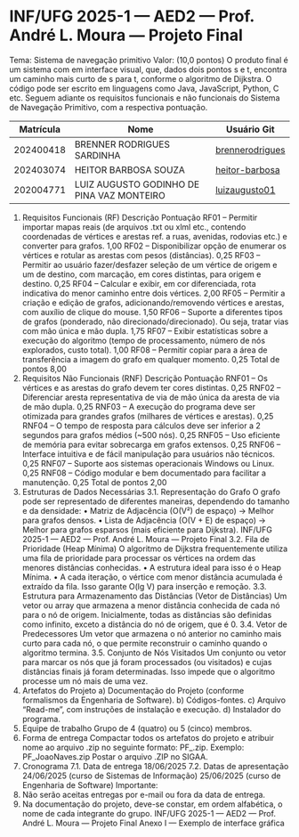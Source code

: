 # INF/UFG 2025-1 — AED2 — Prof. André L. Moura — Projeto Final
Tema: Sistema de navegação primitivo
Valor: (10,0 pontos)
O produto final é um sistema com em interface visual, que, dados dois pontos s e t, encontra um caminho mais curto de s para t, conforme o algoritmo de Dijkstra. O código pode ser escrito em linguagens como Java, JavaScript, Python, C etc.
Seguem adiante os requisitos funcionais e não funcionais do Sistema de Navegação Primitivo, com a respectiva pontuação.

|Matrícula|Nome|Usuário Git|
|---|---|---|
|202400418|BRENNER RODRIGUES SARDINHA|[brennerodrigues](https://github.com/brennerodrigues)|
|202403074|HEITOR BARBOSA SOUZA|[heitor-barbosa](https://github.com/heitor-barbosa)|
|202004771|LUIZ AUGUSTO GODINHO DE PINA VAZ MONTEIRO|[luizaugusto01](https://github.com/luizaugusto01)|

1. Requisitos Funcionais (RF)
Descrição
Pontuação
RF01 – Permitir importar mapas reais (de arquivos .txt ou xlml etc., contendo coordenadas de vértices e arestas ref. a ruas, avenidas, rodovias etc.) e converter para grafos.
1,00
RF02 – Disponibilizar opção de enumerar os vértices e rotular as arestas com pesos (distâncias).
0,25
RF03 – Permitir ao usuário fazer/desfazer seleção de um vértice de origem e um de destino, com marcação, em cores distintas, para origem e destino.
0,25
RF04 – Calcular e exibir, em cor diferenciada, rota indicativa do menor caminho entre dois vértices.
2,00
RF05 – Permitir a criação e edição de grafos, adicionando/removendo vértices e arestas, com auxílio de clique do mouse.
1,50
RF06 – Suporte a diferentes tipos de grafos (ponderado, não direcionado/direcionado). Ou seja, tratar vias com mão única e mão dupla.
1,75
RF07 – Exibir estatísticas sobre a execução do algoritmo (tempo de processamento, número de nós explorados, custo total).
1,00
RF08 – Permitir copiar para a área de transferência a imagem do grafo em qualquer momento.
0,25
Total de pontos
8,00
2. Requisitos Não Funcionais (RNF)
Descrição
Pontuação
RNF01 – Os vértices e as arestas do grafo devem ter cores distintas.
0,25
RNF02 – Diferenciar aresta representativa de via de mão única da aresta de via de mão dupla.
0,25
RNF03 – A execução do programa deve ser otimizada para grandes grafos (milhares de vértices e arestas).
0,25
RNF04 – O tempo de resposta para cálculos deve ser inferior a 2 segundos para grafos médios (~500 nós).
0,25
RNF05 – Uso eficiente de memória para evitar sobrecarga em grafos extensos.
0,25
RNF06 – Interface intuitiva e de fácil manipulação para usuários não técnicos.
0,25
RNF07 – Suporte aos sistemas operacionais Windows ou Linux.
0,25
RNF08 – Código modular e bem documentado para facilitar a manutenção.
0,25
Total de pontos
2,00
3. Estruturas de Dados Necessárias
3.1. Representação do Grafo
O grafo pode ser representado de diferentes maneiras, dependendo do tamanho e da densidade:
• Matriz de Adjacência (O(V²) de espaço) → Melhor para grafos densos.
• Lista de Adjacência (O(V + E) de espaço) → Melhor para grafos esparsos (mais eficiente para Dijkstra).
INF/UFG 2025-1 — AED2 — Prof. André L. Moura — Projeto Final
3.2. Fila de Prioridade (Heap Mínima)
O algoritmo de Dijkstra frequentemente utiliza uma fila de prioridade para processar os vértices na ordem das menores distâncias conhecidas.
• A estrutura ideal para isso é o Heap Mínima.
• A cada iteração, o vértice com menor distância acumulada é extraído da fila.
Isso garante O(lg V) para inserção e remoção.
3.3. Estrutura para Armazenamento das Distâncias (Vetor de Distâncias)
Um vetor ou array que armazena a menor distância conhecida de cada nó para o nó de origem. Inicialmente, todas as distâncias são definidas como infinito, exceto a distância do nó de origem, que é 0.
3.4. Vetor de Predecessores
Um vetor que armazena o nó anterior no caminho mais curto para cada nó, o que permite reconstruir o caminho quando o algoritmo termina.
3.5. Conjunto de Nós Visitados
Um conjunto ou vetor para marcar os nós que já foram processados (ou visitados) e cujas distâncias finais já foram determinadas. Isso impede que o algoritmo processe um nó mais de uma vez.
4. Artefatos do Projeto
a) Documentação do Projeto (conforme formalismos da Engenharia de Software).
b) Códigos-fontes.
c) Arquivo “Read-me”, com instruções de instalação e execução.
d) Instalador do programa.
5. Equipe de trabalho
Grupo de 4 (quatro) ou 5 (cinco) membros.
6. Forma de entrega
Compactar todos os artefatos do projeto e atribuir nome ao arquivo .zip no seguinte formato: PF_<primeiroNomeAluno><ultimoNomeAluno>.zip.
Exemplo: PF_JoaoNaves.zip
Postar o arquivo .ZIP no SIGAA.
7. Cronograma
7.1. Data de entrega
18/06/2025
7.2. Datas de apresentação
24/06/2025 (curso de Sistemas de Informação)
25/06/2025 (curso de Engenharia de Software)
Importante:
1. Não serão aceitas entregas por e-mail ou fora da data de entrega.
2. Na documentação do projeto, deve-se constar, em ordem alfabética, o nome de cada integrante do grupo.
INF/UFG 2025-1 — AED2 — Prof. André L. Moura — Projeto Final
Anexo I — Exemplo de interface gráfica
